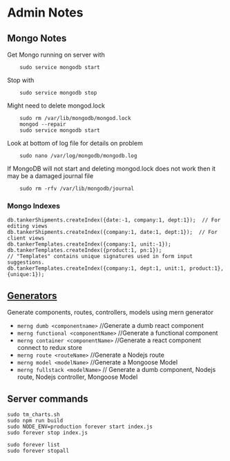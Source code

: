 # Admin Notes

## Mongo Notes

Get Mongo running on server with
```
    sudo service mongodb start
```
Stop with
```
    sudo service mongodb stop
```

Might need to delete mongod.lock
```
    sudo rm /var/lib/mongodb/mongod.lock
    mongod --repair
    sudo service mongodb start
```

Look at bottom of log file for details on problem
```
    sudo nano /var/log/mongodb/mongodb.log
```

If MongoDB will not start and deleting mongod.lock does not work then it may be a damaged journal file

```
    sudo rm -rfv /var/lib/mongodb/journal
```



### Mongo Indexes

```
db.tankerShipments.createIndex({date:-1, company:1, dept:1});  // For editing views
db.tankerShipments.createIndex({company:1, date:1, dept:1});  // For client views
db.tankerTemplates.createIndex({company:1, unit:-1});
db.tankerTemplates.createIndex({product:1, pn:1});
// "Templates" contains unique signatures used in form input suggestions.
db.tankerTemplates.createIndex({company:1, dept:1, unit:1, product:1}, {unique:1});
```

## [Generators](https://www.npmjs.com/package/mern-cli)
Generate components, routes, controllers, models using mern generator

- `merng dumb <componentname>` //Generate a dumb react component
- `merng functional <componentName>` //Generate a functional component
- `merng container <componentName>` //Generate a react component connect to redux store
- `merng route <routeName>`	//Generate a Nodejs route
- `merng model <modelName>`	//Generate a Mongoose Model
- `merng fullstack <modelName>`	// Generate a dumb component, Nodejs route, Nodejs controller, Mongoose Model


## Server commands
```
sudo tm_charts.sh
sudo npm run build
sudo NODE_ENV=production forever start index.js
sudo forever stop index.js

sudo forever list
sudo forever stopall


```
